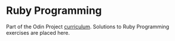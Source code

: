 # Ruby Programming

Part of the Odin Project [curriculum](https://www.theodinproject.com/courses/ruby-programming). Solutions to Ruby Programming exercises are placed here.